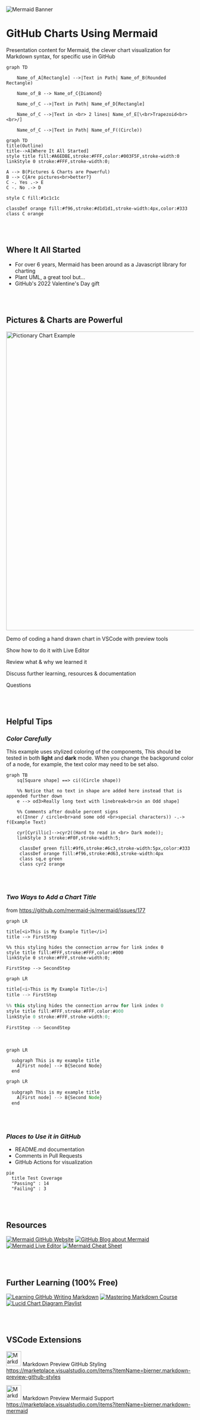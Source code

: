 <img alt="Mermaid Banner" src="images\Mermaid_Banner.png"/>

# GitHub Charts Using Mermaid

Presentation content for Mermaid, the clever chart visualization for Markdown syntax, for specific use in GitHub

```mermaid
graph TD

    Name_of_A[Rectangle] -->|Text in Path| Name_of_B(Rounded Rectangle)

    Name_of_B --> Name_of_C{Diamond}

    Name_of_C -->|Text in Path| Name_of_D[Rectangle]

    Name_of_C -->|Text in <br> 2 lines| Name_of_E[\<br>Trapezoid<br><br>/]

    Name_of_C -->|Text in Path| Name_of_F((Circle))
```

```mermaid
graph TD
title(Outline)
title-->A[Where It All Started]
style title fill:#A6EDBE,stroke:#FFF,color:#003F5F,stroke-width:0
linkStyle 0 stroke:#FFF,stroke-width:0;

A --> B(Pictures & Charts are Powerful)
B --> C{Are pictures<br>better?}
C -. Yes .-> E
C -. No .-> D

style C fill:#1c1c1c

classDef orange fill:#f96,stroke:#d1d1d1,stroke-width:4px,color:#333
class C orange

```

<br><br>

## Where It All Started

-   For over 6 years, Mermaid has been around as a Javascript library for charting
-   Plant UML, a great tool but...
-   GitHub's 2022 Valentine's Day gift

<br><br>

## Pictures & Charts are Powerful

<img src="images/pictionary_steps.png" alt="Pictionary Chart Example" width="800"/>

Demo of coding a hand drawn chart in VSCode with preview tools

Show how to do it with Live Editor

Review what & why we learned it

Discuss further learning, resources & documentation

Questions

<br><br>

## Helpful Tips

### _Color Carefully_

This example uses stylized coloring of the components, This should be tested in both **light** and **dark** mode. When you change the backgorund color of a node, for example, the text color may need to be set also.

```mermaid
graph TB
    sq[Square shape] ==> ci((Circle shape))

    %% Notice that no text in shape are added here instead that is appended further down
    e --> od3>Really long text with linebreak<br>in an Odd shape]

    %% Comments after double percent signs
    e((Inner / circle<br>and some odd <br>special characters)) -.-> f(Example Text)

    cyr[Cyrillic]-->cyr2((Hard to read in <br> Dark mode));
    linkStyle 3 stroke:#F0F,stroke-width:5;

     classDef green fill:#9f6,stroke:#6c3,stroke-width:5px,color:#333
     classDef orange fill:#f96,stroke:#d63,stroke-width:4px
     class sq,e green
     class cyr2 orange
```

<br><br>

### _Two Ways to Add a Chart Title_

from https://github.com/mermaid-js/mermaid/issues/177

```mermaid
graph LR

title[<i>This is My Example Title</i>]
title --> FirstStep

%% this styling hides the connection arrow for link index 0
style title fill:#FFF,stroke:#FFF,color:#000
linkStyle 0 stroke:#FFF,stroke-width:0;

FirstStep --> SecondStep

```

```js
graph LR

title[<i>This is My Example Title</i>]
title --> FirstStep

%% this styling hides the connection arrow for link index 0
style title fill:#FFF,stroke:#FFF,color:#000
linkStyle 0 stroke:#FFF,stroke-width:0;

FirstStep --> SecondStep
```

<br>

```mermaid
graph LR

  subgraph This is my example title
    A[First node] --> B{Second Node}
  end

```

```js
graph LR

  subgraph This is my example title
    A[First node] --> B{Second Node}
  end
```

<br><br>

### _Places to Use it in GitHub_

-   README.md documentation
-   Comments in Pull Requests
-   GitHub Actions for visualization

```mermaid
pie
  title Test Coverage
  "Passing" : 14
  "Failing" : 3

```

<br><br>

## Resources

<a href="https://mermaid-js.github.io/mermaid/"><img alt="Mermaid GitHub Website" src="images\resource01.png"/></a>
<a href="https://github.blog/2022-02-14-include-diagrams-markdown-files-mermaid/"><img alt="GitHub Blog about Mermaid" src="images\resource02.png"/></a>
<a href="https://mermaid-js.github.io/mermaid-live-editor/"><img alt="Mermaid Live Editor" src="images\resource03.png"/></a>
<a href="https://jojozhuang.github.io/tutorial/mermaid-cheat-sheet/"><img alt="Mermaid Cheat Sheet" src="images\resource04.png"/></a>

<br><br>

## Further Learning (100% Free)

<a href="https://www.youtube.com/watch?v=eJojC3lSkwg"><img alt="Learning GitHub Writing Markdown" src="images\video_resource01.png"/></a>
<a href="https://wesbos.com/mastering-markdown"><img alt="Mastering Markdown Course" src="images\video_resource02.png"/></a>
<a href="https://www.youtube.com/playlist?list=PLUoebdZqEHTxNC7hWPPwLsBmWI0KEhZOd"><img alt="Lucid Chart Diagram Playlist" src="images\video_resource03.png"/></a>

<br><br>

## VSCode Extensions

<img src="images/VSCode_Extension01.png" alt="Markdown Preview Icon" width="40"/> Markdown Preview GitHub Styling https://marketplace.visualstudio.com/items?itemName=bierner.markdown-preview-github-styles

<img src="images/VSCode_Extension02.png" alt="Markdown Preview Mermaid Icon" width="40"/> Markdown Preview Mermaid Support https://marketplace.visualstudio.com/items?itemName=bierner.markdown-mermaid
